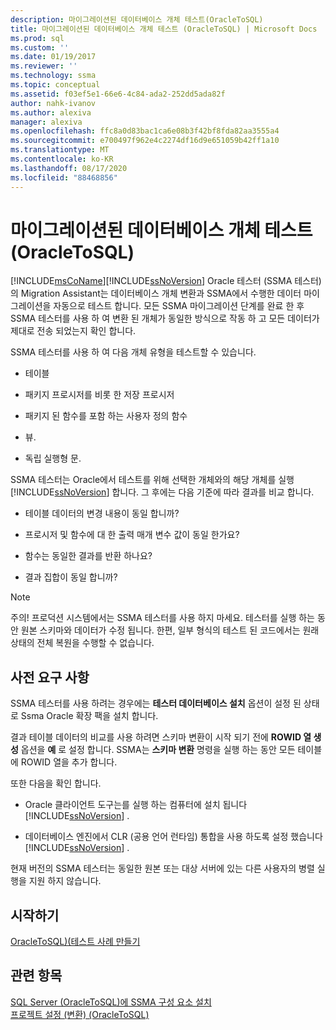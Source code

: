 ```yaml
---
description: 마이그레이션된 데이터베이스 개체 테스트(OracleToSQL)
title: 마이그레이션된 데이터베이스 개체 테스트 (OracleToSQL) | Microsoft Docs
ms.prod: sql
ms.custom: ''
ms.date: 01/19/2017
ms.reviewer: ''
ms.technology: ssma
ms.topic: conceptual
ms.assetid: f03ef5e1-66e6-4c84-ada2-252dd5ada82f
author: nahk-ivanov
ms.author: alexiva
manager: alexiva
ms.openlocfilehash: ffc8a0d83bac1ca6e08b3f42bf8fda82aa3555a4
ms.sourcegitcommit: e700497f962e4c2274df16d9e651059b42ff1a10
ms.translationtype: MT
ms.contentlocale: ko-KR
ms.lasthandoff: 08/17/2020
ms.locfileid: "88468856"
---
```

# <a name="testing-migrated-database-objects-oracletosql"></a>마이그레이션된 데이터베이스 개체 테스트(OracleToSQL)
[!INCLUDE[msCoName](../../includes/msconame_md.md)][!INCLUDE[ssNoVersion](../../includes/ssnoversion-md.md)] Oracle 테스터 (SSMA 테스터)의 Migration Assistant는 데이터베이스 개체 변환과 SSMA에서 수행한 데이터 마이그레이션을 자동으로 테스트 합니다. 모든 SSMA 마이그레이션 단계를 완료 한 후 SSMA 테스터를 사용 하 여 변환 된 개체가 동일한 방식으로 작동 하 고 모든 데이터가 제대로 전송 되었는지 확인 합니다.  
  
SSMA 테스터를 사용 하 여 다음 개체 유형을 테스트할 수 있습니다.  
  
-   테이블  
  
-   패키지 프로시저를 비롯 한 저장 프로시저  
  
-   패키지 된 함수를 포함 하는 사용자 정의 함수  
  
-   뷰.  
  
-   독립 실행형 문.  
  
SSMA 테스터는 Oracle에서 테스트를 위해 선택한 개체와의 해당 개체를 실행 [!INCLUDE[ssNoVersion](../../includes/ssnoversion-md.md)] 합니다. 그 후에는 다음 기준에 따라 결과를 비교 합니다.  
  
-   테이블 데이터의 변경 내용이 동일 합니까?  
  
-   프로시저 및 함수에 대 한 출력 매개 변수 값이 동일 한가요?  
  
-   함수는 동일한 결과를 반환 하나요?  
  
-   결과 집합이 동일 합니까?  
  
> [!NOTE]  
> 주의! 프로덕션 시스템에서는 SSMA 테스터를 사용 하지 마세요. 테스터를 실행 하는 동안 원본 스키마와 데이터가 수정 됩니다. 한편, 일부 형식의 테스트 된 코드에서는 원래 상태의 전체 복원을 수행할 수 없습니다.  
  
## <a name="prerequisites"></a>사전 요구 사항  
SSMA 테스터를 사용 하려는 경우에는 **테스터 데이터베이스 설치** 옵션이 설정 된 상태로 Ssma Oracle 확장 팩을 설치 합니다.  
  
결과 테이블 데이터의 비교를 사용 하려면 스키마 변환이 시작 되기 전에 **ROWID 열 생성** 옵션을 **예** 로 설정 합니다. SSMA는 **스키마 변환** 명령을 실행 하는 동안 모든 테이블에 ROWID 열을 추가 합니다.  
  
또한 다음을 확인 합니다.  
  
-   Oracle 클라이언트 도구는를 실행 하는 컴퓨터에 설치 됩니다 [!INCLUDE[ssNoVersion](../../includes/ssnoversion-md.md)] .  
  
-   데이터베이스 엔진에서 CLR (공용 언어 런타임) 통합을 사용 하도록 설정 했습니다 [!INCLUDE[ssNoVersion](../../includes/ssnoversion-md.md)] .  
  
현재 버전의 SSMA 테스터는 동일한 원본 또는 대상 서버에 있는 다른 사용자의 병렬 실행을 지원 하지 않습니다.  
  
## <a name="getting-started"></a>시작하기  
[OracleToSQL&#41;&#40;테스트 사례 만들기 ](../../ssma/oracle/creating-test-cases-oracletosql.md)  
  
## <a name="see-also"></a>관련 항목  
[SQL Server &#40;OracleToSQL&#41;에 SSMA 구성 요소 설치 ](../../ssma/oracle/installing-ssma-components-on-sql-server-oracletosql.md)  
[프로젝트 설정 &#40;변환&#41; &#40;OracleToSQL&#41;](../../ssma/oracle/project-settings-conversion-oracletosql.md)  
  
